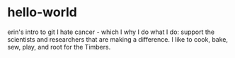 # hello-world
erin's intro to git
I hate cancer - which I why I do what I do: support the scientists and researchers that are making a difference.
I like to cook, bake, sew, play, and root for the Timbers.
